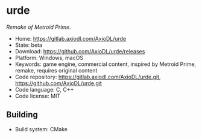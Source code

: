 # urde

_Remake of Metroid Prime._

- Home: https://gitlab.axiodl.com/AxioDL/urde
- State: beta
- Download: https://github.com/AxioDL/urde/releases
- Platform: Windows, macOS
- Keywords: game engine, commercial content, inspired by Metroid Prime, remake, requires original content
- Code repository: https://gitlab.axiodl.com/AxioDL/urde.git, https://github.com/AxioDL/urde.git
- Code language: C, C++
- Code license: MIT

## Building

- Build system: CMake
